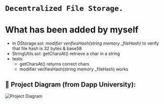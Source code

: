 # `Decentralized File Storage.`

# What has been added by myself

- In DStorage.sol: _modifier verifiesHash(string memory \_fileHash)_ to verify that file hash is 32 bytes & base58
- StringUtils.sol: getCharsAt() retrieve a char in a string
- tests:
  - getCharsAt() returns correct chars
  - modifier verifiesHash(string memory \_fileHash) works

## 🔧 Project Diagram (from Dapp University):

![Project Diagram](https://i.gyazo.com/2738ea6743a40036756b1b5714ab9fa8.png)
